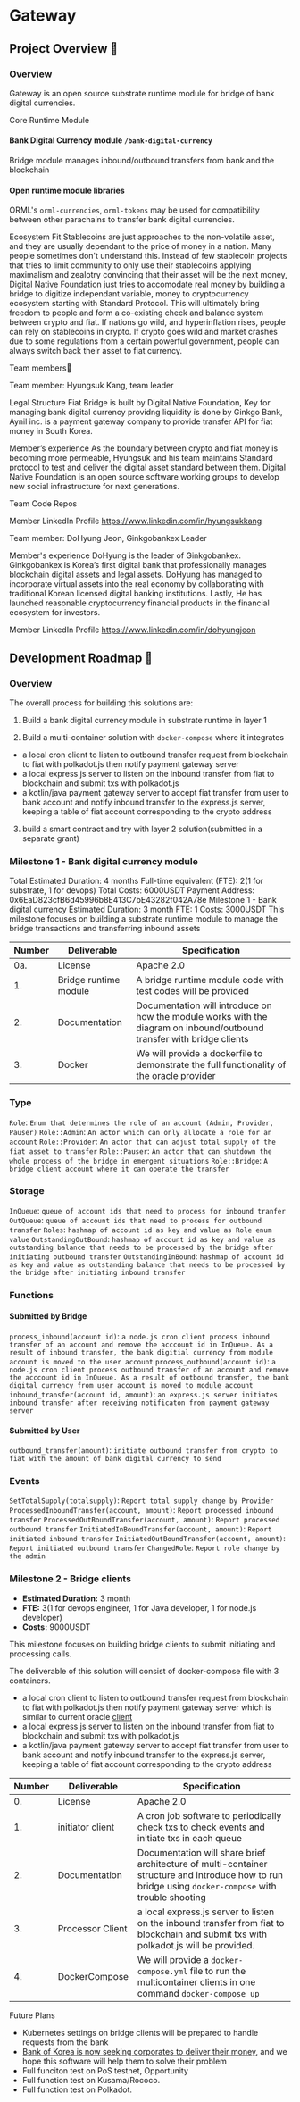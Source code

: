 # Gateway


## Project Overview :page_facing_up:

### Overview

Gateway is an open source substrate runtime module for bridge of bank digital currencies.


Core Runtime Module

#### Bank Digital Currency module `/bank-digital-currency`

Bridge module manages inbound/outbound transfers from bank and the blockchain

#### Open runtime module libraries

ORML's `orml-currencies`, `orml-tokens` may be used for compatibility between other parachains to transfer bank digital currencies.

Ecosystem Fit
Stablecoins are just approaches to the non-volatile asset, and they are usually dependant to the price of money in a nation. Many people sometimes don't understand this. Instead of few stablecoin projects that tries to limit community to only use their stablecoins applying maximalism and zealotry convincing that their asset will be the next money, Digital Native Foundation just tries to accomodate real money by building a bridge to digitize independant variable, money to cryptocurrency ecosystem starting with Standard Protocol. This will ultimately bring freedom to people and form a co-existing check and balance system between crypto and fiat. If nations go wild, and hyperinflation rises, people can rely on stablecoins in crypto. If crypto goes wild and market crashes due to some regulations from a certain powerful government, people can always switch back their asset to fiat currency.


Team members:busts_in_silhouette:

Team member:
Hyungsuk Kang, team leader

Legal Structure
Fiat Bridge is built by Digital Native Foundation, Key for managing bank digital currency providng liquidity is done by Ginkgo Bank, Aynil inc. is a payment gateway company to provide transfer API for fiat money in South Korea. 

Member’s experience
As the boundary between crypto and fiat money is becoming more permeable, Hyungsuk and his team maintains Standard protocol to test and deliver the digital asset standard between them. Digital Native Foundation is an open source software working groups to develop new social infrastructure for next generations.

Team Code Repos

Member LinkedIn Profile
https://www.linkedin.com/in/hyungsukkang

Team member:
DoHyung Jeon, Ginkgobankex Leader

Member's experience
DoHyung is the leader of Ginkgobankex. Ginkgobankex is Korea’s first digital bank that professionally manages blockchain digital assets and legal assets. DoHyung has managed to incorporate virtual assets into the real economy by collaborating with traditional Korean licensed digital banking institutions. Lastly, He has launched reasonable cryptocurrency financial products in the financial ecosystem for investors. 


Member LinkedIn Profile
https://www.linkedin.com/in/dohyungjeon



## Development Roadmap :nut_and_bolt:

### Overview

The overall process for building this solutions are:

1. Build a bank digital currency module in substrate runtime in layer 1


2. Build a multi-container solution with `docker-compose` where it integrates 
- a local cron client to listen to outbound transfer request from blockchain to fiat with polkadot.js then notify payment gateway server 
- a local express.js server to listen on the inbound transfer from fiat to blockchain and submit txs with polkadot.js 
- a kotlin/java payment gateway server to accept fiat transfer from user to bank account and notify inbound transfer to the express.js server, keeping a table of fiat account corresponding to the crypto address 

3. build a smart contract and try with layer 2 solution(submitted in a separate grant)

### Milestone 1 - Bank digital currency module

Total Estimated Duration: 4 months
Full-time equivalent (FTE): 2(1 for substrate, 1 for devops)
Total Costs: 6000USDT
Payment Address: 0x6EaD823cfB6d45996b8E413C7bE43282f042A78e
Milestone 1 - Bank digital currency 
Estimated Duration: 3 month
FTE: 1
Costs: 3000USDT
This milestone focuses on building a substrate runtime module to manage the bridge transactions and transferring inbound assets 

| Number | Deliverable | Specification |
| ------------- | ------------- | ------------- |
| 0a. | License | Apache 2.0|
| 1. | Bridge runtime module | A bridge runtime module code with test codes will be provided |
| 2. | Documentation | Documentation will introduce on how the module works with the diagram on inbound/outbound transfer with bridge clients | 
| 3. | Docker | We will provide a dockerfile to demonstrate the full functionality of the oracle provider |

### Type
`Role`: `Enum that determines the role of an account (Admin, Provider, Pauser)`
`Role::Admin`: `An actor which can only allocate a role for an account`
`Role::Provider`: `An actor that can adjust total supply of the fiat asset to transfer`
`Role::Pauser`: `An actor that can shutdown the whole process of the bridge in emergent situations`
`Role::Bridge`: `A bridge client account where it can operate the transfer`

### Storage
`InQueue`: `queue of account ids that need to process for inbound tranfer`
`OutQueue`: `queue of account ids that need to process for outbound transfer`
`Roles`: `hashmap of account id as key and value as Role enum value`
`OutstandingOutBound`: `hashmap of account id as key and value as outstanding balance that needs to be processed by the bridge after initiating outbound transfer`
`OutstandingInBound`: `hashmap of account id as key and value as outstanding balance that needs to be processed by the bridge after initiating inbound transfer`


### Functions

#### Submitted by Bridge
`process_inbound(account id)`: `a node.js cron client process inbound transfer of an account and remove the acccount id in InQueue. As a result of inbound transfer, the bank digitial currency from module account is moved to the user account`
`process_outbound(account id)`: `a node.js cron client process outbound transfer of an account and remove the acccount id in InQueue. As a result of outbound transfer, the bank digital currency from user account is moved to module account`
`inbound_transfer(account id, amount)`: `an express.js server initiates inbound transfer after receiving notificaton from payment gateway server`

#### Submitted by User
`outbound_transfer(amount)`: `initiate outbound transfer from crypto to fiat with the amount of bank digital currency to send`

### Events
`SetTotalSupply(totalsupply)`: `Report total supply change by Provider`
`ProcessedInboundTransfer(account, amount)`: `Report processed inbound transfer`
`ProcessedOutBoundTransfer(account, amount)`: `Report processed outbound transfer`
`InitiatedInBoundTransfer(account, amount)`: `Report initiated inbound transfer`
`InitiatedOutBoundTransfer(account, amount)`: `Report initiated outbound transfer`
`ChangedRole`: `Report role change by the admin`

### Milestone 2 - Bridge clients 
* **Estimated Duration:** 3 month
* **FTE:**  3(1 for devops engineer, 1 for Java developer, 1 for node.js developer)
* **Costs:** 9000USDT

This milestone focuses on building bridge clients to submit initiating and processing calls.

The deliverable of this solution will consist of docker-compose file with 3 containers.
- a local cron client to listen to outbound transfer request from blockchain to fiat with polkadot.js then notify payment gateway server which is similar to current oracle [client](https://github.com/digitalnativeinc/lumen)
- a local express.js server to listen on the inbound transfer from fiat to blockchain and submit txs with polkadot.js 
- a kotlin/java payment gateway server to accept fiat transfer from user to bank account and notify inbound transfer to the express.js server, keeping a table of fiat account corresponding to the crypto address



| Number | Deliverable | Specification |
| ------------- | ------------- | ------------- |
| 0. | License | Apache 2.0|
| 1. | initiator client | A cron job software to periodically check txs to check events and initiate txs in each queue |
| 2. | Documentation | Documentation will share brief architecture of multi-container structure and introduce how to run bridge using `docker-compose` with trouble shooting | 
| 3. | Processor Client | a local express.js server to listen on the inbound transfer from fiat to blockchain and submit txs with polkadot.js will be provided. |  
| 4. | DockerCompose | We will provide a `docker-compose.yml` file to run the multicontainer clients in one command `docker-compose up`|


Future Plans
- Kubernetes settings on bridge clients will be prepared to handle requests from the bank
- [Bank of Korea is now seeking corporates to deliver their money](https://www.bok.or.kr/portal/bbs/P0000559/view.do?nttId=10064600&menuNo=200690), and we hope this software will help them to solve their problem
- Full funciton test on PoS testnet, Opportunity
- Full function test on Kusama/Rococo.
- Full function test on Polkadot.
